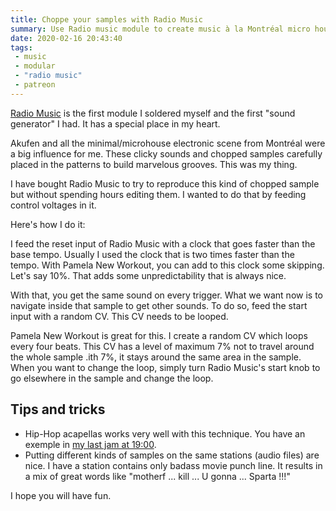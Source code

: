 ```yaml
---
title: Choppe your samples with Radio Music
summary: Use Radio music module to create music à la Montréal micro house
date: 2020-02-16 20:43:40
tags:
 - music
 - modular
 - "radio music"
 - patreon
---
```


[Radio Music](https://musicthing.co.uk/pages/radio.html) is the first module I soldered myself and the first "sound generator" I had. It has a special place in my heart.

Akufen and all the minimal/microhouse electronic scene from Montréal were a big influence for me. These clicky sounds and chopped samples carefully placed in the patterns to build marvelous grooves. This was my thing.

I have bought Radio Music to try to reproduce this kind of chopped sample but without spending hours editing them. I wanted to do that by feeding control voltages in it.

Here's how I do it:

I feed the reset input of Radio Music with a clock that goes faster than the base tempo. Usually I used the clock that is two times faster than the tempo. With Pamela New Workout, you can add to this clock some skipping. Let's say 10%. That adds some unpredictability that is always nice.

With that, you get the same sound on every trigger. What we want now is to navigate inside that sample to get other sounds. To do so, feed the start input with a random CV. This CV needs to be looped.

Pamela New Workout is great for this. I create a random CV which loops every four beats. This CV has a level of maximum 7% not to travel around the whole sample .ith 7%, it stays around the same area in the sample. When you want to change the loop, simply turn Radio Music's start knob to go elsewhere in the sample and change the loop.

## Tips and tricks

- Hip-Hop acapellas works very well with this technique. You have an exemple in [my last jam at 19:00](https://www.patreon.com/posts/2020-01-31-jam-33624070).
- Putting different kinds of samples on the same stations (audio files) are nice. I have a station contains only badass movie punch line. It results in a mix of great words like "motherf ... kill ... U gonna ... Sparta !!!"

I hope you will have fun.
